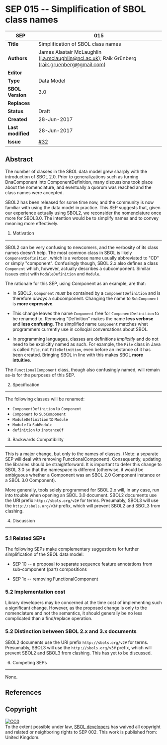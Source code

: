 SEP 015 -- Simplification of SBOL class names
===================================

SEP                     | 015
----------------------|--------------
**Title**                | Simplification of SBOL class names
**Authors**           | James Alastair McLaughlin (j.a.mclaughlin@ncl.ac.uk); Raik Grünberg (raik.gruenberg@gmail.com)
**Editor**            | 
**Type**               | Data Model
**SBOL Version** | 3.0
**Replaces**        | 
**Status**             | Draft
**Created**          | 28-Jun-2017
**Last modified**  | 28-Jun-2017
**Issue**          | [#32](https://github.com/SynBioDex/SEPs/issues/32)

Abstract
-----------

The number of classes in the SBOL data model grew sharply with the introduction of SBOL 2.0.  Prior to generalizations such as turning DnaComponent into ComponentDefinition, many discussions took place about the nomenclature, and eventually a quorum was reached and the class names were accepted. 

SBOL2 has been released for some time now, and the community is now familiar with using the data model in practice.  This SEP suggests that, given our experience actually using SBOL2, we reconsider the nomenclature once more for SBOL3.0.  The intention would be to simplify names and to convey meaning more effectively.


1. Motivation
--------------

SBOL2 can be very confusing to newcomers, and the verbosity of its class names doesn't help.  The most common class in SBOL is likely `ComponentDefinition`, which is a verbose name usually abbreviated to "CD" or simply "component". Confusingly though, SBOL 2.x also defines a class `Component` which, however, actually describes a subcomponent. Similar issues exist with `ModuleDefinition` and `Module`. 

The rationale for this SEP, using Component as an example, are that:

* In SBOL2, `Component` _must_ be contained by a `ComponentDefinition` and is therefore _always_ a subcomponent.  Changing the name to `SubComponent` is <b>more expressive</b>.

* This change leaves the name `Component` free for `ComponentDefinition` to be renamed to.  Removing "Definition" makes the name <b>less verbose</b> and <b>less confusing</b>. The simplified name `Component` matches what programmers currently use in colloqial conversations about SBOL.

* In programming languages, classes are definitions _implicitly_ and do not need to be explicitly named as such.  For example, the `File` class in Java is called `File`, not `FileDefinition`, even before an instance of it has been created.  Bringing SBOL in line with this makes SBOL <b>more intuitive</b>.

The `FunctionalComponent` class, though also confusingly named, will remain as-is for the purposes of this SEP.



2. Specification 
----------------------------------------------

The following classes will be renamed:

* `ComponentDefinition` to `Component`
* `Component` to `SubComponent`
* `ModuleDefinition` to `Module`
* `Module` to `SubModule`
* `definition` to `instanceOf`


3. Backwards Compatibility <a name='compatibility'></a>
-----------------

This is a major change, but only to the names of classes. (Note: a separate SEP will deal with removing FunctionalComponent).  Consequently, updating the libraries should be straightforward.  It is important to defer this change to SBOL 3.0 so that the namespace is different (otherwise, it would be ambiguous whether a Component was an SBOL 2.0 Component instance or a SBOL 3.0 Component).

More generally, tools solely programmed for SBOL 2.x will, in any case, run into trouble when opening an SBOL 3.0 document. SBOL2 documents use the URI prefix `http://sbols.org/v2#` for terms.  Presumably, SBOL3 will use the `http://sbols.org/v3#` prefix, which will prevent SBOL2 and SBOL3 from clashing.



4. Discussion <a name='discussion'></a>
-----------------

### 5.1 Related SEPs

The following SEPs make complementary suggestions for further simplification of the SBOL data model:

* SEP 10 -- a proposal to separate sequence feature annotations from sub-component (part) compositions

* SEP 1x -- removing FunctionalComponent

### 5.2 Implementation cost

Library developers may be concerned at the time cost of implementing such a significant change.  However, as the proposed change is only to the nomenclature and not the semantics, it should generally be no less complicated than a find/replace operation.

### 5.2 Distinction between SBOL 2.x and 3.x documents

SBOL2 documents use the URI prefix `http://sbols.org/v2#` for terms.  Presumably, SBOL3 will use the `http://sbols.org/v3#` prefix, which will prevent SBOL2 and SBOL3 from clashing.  This has yet to be discussed.




6. Competing SEPs <a name='competing_seps'></a>
-----------------

None.

References <a name='references'></a>
----------------

Copyright <a name='copyright'></a>
-------------

<p xmlns:dct="http://purl.org/dc/terms/" xmlns:vcard="http://www.w3.org/2001/vcard-rdf/3.0#">
  <a rel="license"
     href="http://creativecommons.org/publicdomain/zero/1.0/">
    <img src="http://i.creativecommons.org/p/zero/1.0/88x31.png" style="border-style: none;" alt="CC0" />
  </a>
  <br />
  To the extent possible under law,
  <a rel="dct:publisher"
     href="sbolstandard.org">
    <span property="dct:title">SBOL developers</span></a>
  has waived all copyright and related or neighboring rights to
  <span property="dct:title">SEP 002</span>.
This work is published from:
<span property="vcard:Country" datatype="dct:ISO3166"
      content="US" about="sbolstandard.org">
  United Kingdom</span>.
</p>

